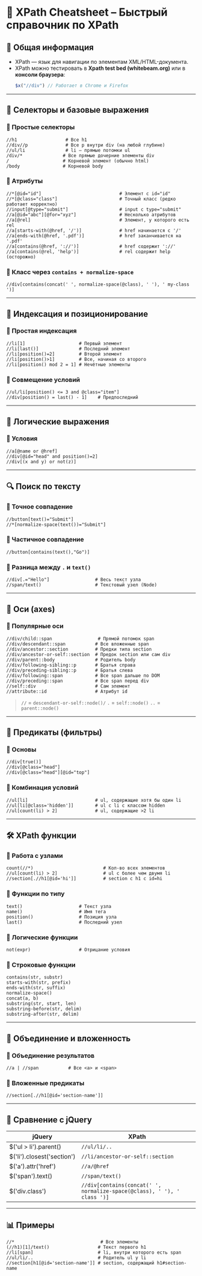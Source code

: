 # 🧭 XPath Cheatsheet – Быстрый справочник по XPath

## 📌 Общая информация

- XPath — язык для навигации по элементам XML/HTML-документа.
- XPath можно тестировать в **Xpath test bed (whitebeam.org)** или в **консоли браузера**:
  ```javascript
  $x("//div") // Работает в Chrome и Firefox
  ```

---

## 📁 Селекторы и базовые выражения

### 🔹 Простые селекторы
```xpath
//h1                  # Все h1
//div//p              # Все p внутри div (на любой глубине)
//ul/li               # li — прямые потомки ul
/div/*               # Все прямые дочерние элементы div
/                    # Корневой элемент (обычно html)
/body                # Корневой body
```

### 🔹 Атрибуты
```xpath
//*[@id="id"]                             # Элемент с id="id"
//*[@class="class"]                       # Точный класс (редко работает корректно)
//input[@type="submit"]                   # input с type="submit"
//a[@id="abc"][@for="xyz"]                # Несколько атрибутов
//a[@rel]                                 # Элемент, у которого есть rel
//a[starts-with(@href, '/')]              # href начинается с '/'
//a[ends-with(@href, '.pdf')]             # href заканчивается на '.pdf'
//a[contains(@href, '://')]               # href содержит '://'
//a[contains(@rel, 'help')]               # rel содержит help (осторожно)
```

### 🔹 Класс через `contains + normalize-space`
```xpath
//div[contains(concat(' ', normalize-space(@class), ' '), ' my-class ')]
```

---

## 🔢 Индексация и позиционирование

### 🔹 Простая индексация
```xpath
//li[1]                    # Первый элемент
//li[last()]               # Последний элемент
//li[position()=2]         # Второй элемент
//li[position()>1]         # Все, начиная со второго
//li[position() mod 2 = 1] # Нечётные элементы
```

### 🔹 Совмещение условий
```xpath
//ul/li[position() <= 3 and @class="item"]
//div[position() = last() - 1]    # Предпоследний
```

---

## 🧠 Логические выражения

### 🔹 Условия
```xpath
//a[@name or @href]
//div[@id="head" and position()=2]
//div[(x and y) or not(z)]
```

---

## 🔍 Поиск по тексту

### 🔹 Точное совпадение
```xpath
//button[text()="Submit"]
//*[normalize-space(text())="Submit"]
```

### 🔹 Частичное совпадение
```xpath
//button[contains(text(),"Go")]
```

### 🔹 Разница между `.` и `text()`
```xpath
//div[.="Hello"]                 # Весь текст узла
//span/text()                    # Текстовый узел (Node)
```

---

## 🌲 Оси (axes)

### 🔹 Популярные оси
```xpath
//div/child::span                 # Прямой потомок span
//div/descendant::span           # Все вложенные span
//div/ancestor::section          # Предки типа section
//div/ancestor-or-self::section  # Предок section или сам div
//div/parent::body               # Родитель body
//div/following-sibling::p       # Братья справа
//div/preceding-sibling::p       # Братья слева
//div/following::span            # Все span дальше по DOM
//div/preceding::span            # Все span перед div
//self::div                      # Сам элемент
//attribute::id                  # Атрибут id
```

> `//` = `descendant-or-self::node()/`
> `.` = `self::node()`
> `..` = `parent::node()`

---

## 🧬 Предикаты (фильтры)

### 🔹 Основы
```xpath
//div[true()]
//div[@class="head"]
//div[@class="head"][@id="top"]
```

### 🔹 Комбинация условий
```xpath
//ul[li]                         # ul, содержащие хотя бы один li
//ul[li[@class='hidden']]        # ul с li с классом hidden
//ul[count(li) > 2]              # ul, содержащие >2 li
```

---

## 🛠 XPath функции

### 🔹 Работа с узлами
```xpath
count(//*)                          # Кол-во всех элементов
//ul[count(li) > 2]                 # ul с более чем двумя li
//section[.//h1[@id='hi']]          # section с h1 с id=hi
```

### 🔹 Функции по типу
```xpath
text()                     # Текст узла
name()                     # Имя тега
position()                 # Позиция узла
last()                     # Последний узел
```

### 🔹 Логические функции
```xpath
not(expr)                  # Отрицание условия
```

### 🔹 Строковые функции
```xpath
contains(str, substr)
starts-with(str, prefix)
ends-with(str, suffix)
normalize-space()
concat(a, b)
substring(str, start, len)
substring-before(str, delim)
substring-after(str, delim)
```

---

## 🔗 Объединение и вложенность

### 🔹 Объединение результатов
```xpath
//a | //span           # Все <a> и <span>
```

### 🔹 Вложенные предикаты
```xpath
//section[.//h1[@id='section-name']]
```

---

## 🧪 Сравнение с jQuery

| jQuery                         | XPath |
|-------------------------------|-------|
| $('ul > li').parent()         | `//ul/li/..` |
| $('li').closest('section')    | `//li/ancestor-or-self::section` |
| $('a').attr('href')           | `//a/@href` |
| $('span').text()              | `//span/text()` |
| $('div.class')                | `//div[contains(concat(' ', normalize-space(@class), ' '), ' class ')]` |

---

## 📊 Примеры

```xpath
//*                                # Все элементы
(//h1)[1]/text()                  # Текст первого h1
//li[span]                        # li, внутри которого есть span
//ul/li/..                        # Родитель ul у li
//section[h1[@id='section-name']] # section, содержащий h1#section-name
```

```
